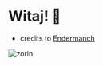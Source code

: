 # Witaj! 👋
* credits to [Endermanch](https://github.com/Endermanch)

![zorin](https://github.com/simswaper/simswaper/blob/main/banner.png)
